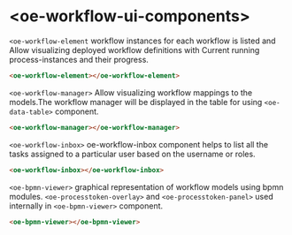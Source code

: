 # \<oe-workflow-ui-components\>


`<oe-workflow-element` workflow instances for each workflow is listed and Allow visualizing deployed workflow definitions with Current running process-instances and their progress.

```html
<oe-workflow-element></oe-workflow-element>
```

`<oe-workflow-manager>` Allow visualizing workflow mappings to the models.The workflow manager will be displayed in the table for using `<oe-data-table>` component.

```html
<oe-workflow-manager></oe-workflow-manager>
```

`<oe-workflow-inbox>` oe-workflow-inbox component helps to list all the tasks assigned to a particular user based on the username or roles.

```html
<oe-workflow-inbox></oe-workflow-inbox>
```

`<oe-bpmn-viewer>` graphical representation of workflow models using bpmn modules. `<oe-processtoken-overlay>` and `<oe-processtoken-panel>` used internally in `<oe-bpmn-viewer>` component.

```html
<oe-bpmn-viewer></oe-bpmn-viewer>
```